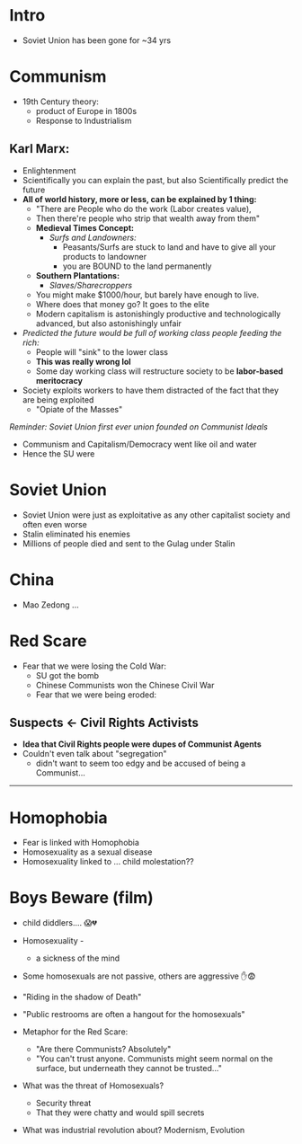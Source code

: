 ```table-of-contents
```

# Intro
- Soviet Union has been gone for ~34 yrs
# Communism
- 19th Century theory:
	- product of Europe in 1800s
	- Response to Industrialism

## Karl Marx:
- Enlightenment
- Scientifically you can explain the past, but also Scientifically predict the future
- **All of world history, more or less, can be explained by 1 thing:**
	- "There are People who do the work (Labor creates value),
	- Then there're people who strip that wealth away from them"
	- **Medieval Times Concept:**
		- *Surfs and Landowners:*
			- Peasants/Surfs are stuck to land and have to give all your products to landowner
			- you are BOUND to the land permanently
	- **Southern Plantations:**
		- *Slaves/Sharecroppers*
	- You might make $1000/hour, but barely have enough to live.
	- Where does that money go? It goes to the elite
	- Modern capitalism is astonishingly productive and technologically advanced, but also astonishingly unfair
- *Predicted the future would be full of working class people feeding the rich:*
	- People will "sink" to the lower class
	- **This was really wrong lol**
	- Some day working class will restructure society to be **labor-based meritocracy**
- Society exploits workers to have them distracted of the fact that they are being exploited
	- "Opiate of the Masses"

*Reminder: Soviet Union first ever union founded on Communist Ideals*
- Communism and Capitalism/Democracy went like oil and water
- Hence the SU were 

# Soviet Union
- Soviet Union were just as exploitative as any other capitalist society and often even worse
- Stalin eliminated his enemies
- Millions of people died and sent to the Gulag under Stalin

# China
- Mao Zedong ...

# Red Scare
- Fear that we were losing the Cold War:
	- SU got the bomb
	- Chinese Communists won the Chinese Civil War
	- Fear that we were being eroded:

## Suspects <- Civil Rights Activists
- **Idea that Civil Rights people were dupes of Communist Agents**
- Couldn't even talk about "segregation"
	- didn't want to seem too edgy and be accused of being a Communist...


<hr>

# Homophobia
-  Fear is linked with Homophobia
- Homosexuality as a sexual disease
- Homosexuality linked to ... child molestation??

# Boys Beware (film)
- child diddlers.... 😱💔
- Homosexuality -
	- a sickness of the mind
- Some homosexuals are not passive, others are aggressive ✋😨

- "Riding in the shadow of Death"

- "Public restrooms are often a hangout for the homosexuals"

- Metaphor for the Red Scare:
	- "Are there Communists? Absolutely"
	- "You can't trust anyone. Communists might seem normal on the surface, but underneath they cannot be trusted..."


- What was the threat of Homosexuals?
	- Security threat
	- That they were chatty and would spill secrets

- What was industrial revolution about? Modernism, Evolution